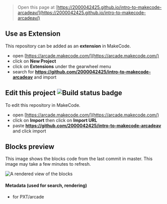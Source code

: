  


> Open this page at [https://2000042425.github.io/intro-to-makecode-arcadeav/](https://2000042425.github.io/intro-to-makecode-arcadeav/)

## Use as Extension

This repository can be added as an **extension** in MakeCode.

* open [https://arcade.makecode.com/](https://arcade.makecode.com/)
* click on **New Project**
* click on **Extensions** under the gearwheel menu
* search for **https://github.com/2000042425/intro-to-makecode-arcadeav** and import

## Edit this project ![Build status badge](https://github.com/2000042425/intro-to-makecode-arcadeav/workflows/MakeCode/badge.svg)

To edit this repository in MakeCode.

* open [https://arcade.makecode.com/](https://arcade.makecode.com/)
* click on **Import** then click on **Import URL**
* paste **https://github.com/2000042425/intro-to-makecode-arcadeav** and click import

## Blocks preview

This image shows the blocks code from the last commit in master.
This image may take a few minutes to refresh.

![A rendered view of the blocks](https://github.com/2000042425/intro-to-makecode-arcadeav/raw/master/.github/makecode/blocks.png)

#### Metadata (used for search, rendering)

* for PXT/arcade
<script src="https://makecode.com/gh-pages-embed.js"></script><script>makeCodeRender("{{ site.makecode.home_url }}", "{{ site.github.owner_name }}/{{ site.github.repository_name }}");</script>
